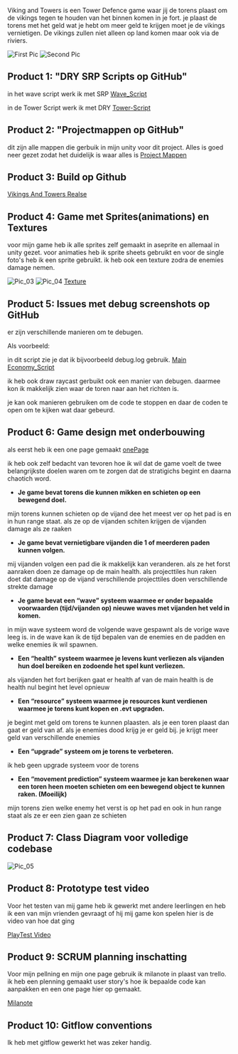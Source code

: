 Viking and Towers is een Tower Defence game waar jij de torens plaast om de vikings tegen te houden van het binnen komen in je fort.
je plaast de torens met het geld wat je hebt om meer geld te krijgen moet je de vikings vernietigen. De vikings zullen niet alleen op land komen maar ook via de riviers.

![First Pic](TowerDefence_Pics/Pic_01.png)
![Second Pic](TowerDefence_Pics/Pic_02.png)

## Product 1: "DRY SRP Scripts op GitHub"

in het wave script werk ik met SRP
[Wave_Script](Tower_Defence_Game/Assets/Scripts/Wave_Scripts/Wave_Script.cs)

in de Tower Script werk ik met DRY
[Tower-Script](Tower_Defence_Game/Assets/Scripts/Tower_Scripts/Towers_Script.cs)

## Product 2: "Projectmappen op GitHub"

dit zijn alle mappen die gerbuik in mijn unity voor dit project. Alles is goed neer gezet zodat het duidelijk is waar alles is
[Project Mappen](Tower_Defence_Game/Assets)

## Product 3: Build op Github

[Vikings And Towers Realse](https://github.com/Luuk-Gunnewijk/SD2B_Tower_Defence_Game/releases/tag/1.0)

## Product 4: Game met Sprites(animations) en Textures 

voor mijn game heb ik alle sprites zelf gemaakt in aseprite en allemaal in unity gezet. voor animaties heb ik sprite sheets gebruikt en voor de single foto's heb ik een sprite gebruikt. ik heb ook een texture zodra de enemies damage nemen.

![Pic_03](TowerDefence_Pics/Pic_03.png)
![Pic_04](TowerDefence_Pics/Pic_04.png)
[Texture](Tower_Defence_Game/Assets/Graphics/Materials/WhiteMat.mat)

## Product 5: Issues met debug screenshots op GitHub 

er zijn verschillende manieren om te debugen. 

Als voorbeeld:

in dit script zie je dat ik bijvoorbeeld debug.log gebruik.
[Main Economy_Script](Tower_Defence_Game/Assets/Scripts/Economy_Scripts/Main_Economy_Script.cs)

ik heb ook draw raycast gerbuikt ook een manier van debugen.
daarmee kon ik makkelijk zien waar de toren naar aan het richten is.


je kan ook manieren gebruiken om de code te stoppen en daar de coden te open om te kijken wat daar gebeurd.

## Product 6: Game design met onderbouwing 

als eerst heb ik een one page gemaakt
[onePage](https://app.milanote.com/1QEZGp1tOjdeaP/one-page)

ik heb ook zelf bedacht van tevoren hoe ik wil dat de game voelt de twee belangrijkste doelen waren om te zorgen dat de stratigichs begint en daarna chaotich word.

*  **Je game bevat torens die kunnen mikken en schieten op een bewegend doel.** 

mijn torens kunnen schieten op de vijand dee het meest ver op het pad is en in hun range staat. als ze op de vijanden schiten krijgen de vijanden damage als ze raaken

*  **Je game bevat vernietigbare vijanden die 1 of meerderen paden kunnen volgen.**  

mij vijanden volgen een pad die ik makkelijk kan veranderen. als ze het forst aanraken doen ze damage op de main health. als projecttiles hun raken doet dat damage op de vijand verschillende projecttiles doen verschillende strekte damage

*  **Je game bevat een “wave” systeem waarmee er onder bepaalde voorwaarden (tijd/vijanden op) nieuwe waves met vijanden het veld in komen.**

in mijn wave systeem word de volgende wave gespawnt als de vorige wave leeg is. in de wave kan ik de tijd bepalen van de enemies en de padden en welke enemies ik wil spawnen.

*  **Een “health” systeem waarmee je levens kunt verliezen als vijanden hun doel bereiken en zodoende het spel kunt verliezen.** 

als vijanden het fort berijken gaat er health af van de main health is de health nul begint het level opnieuw

*  **Een “resource” systeem waarmee je resources kunt verdienen waarmee je torens kunt kopen en .evt upgraden.**

je begint met geld om torens te kunnen plaasten. als je een toren plaast dan gaat er geld van af. als je enemies dood krijg je er geld bij. je krijgt meer geld van verschillende enemies

*  **Een “upgrade” systeem om je torens te verbeteren.**

ik heb geen upgrade systeem voor de torens

*  **Een “movement prediction” systeem waarmee je kan berekenen waar een toren heen moeten schieten om een bewegend object te kunnen raken. (Moeilijk)**

mijn torens zien welke enemy het verst is op het pad en ook in hun range staat als ze er een zien gaan ze schieten

## Product 7: Class Diagram voor volledige codebase 

![Pic_05](TowerDefence_Pics/Pic_05.png)

## Product 8: Prototype test video

Voor het testen van mij game heb ik gewerkt met andere leerlingen en heb ik een van mijn vrienden gevraagt of hij mij game kon spelen hier is de video van hoe dat ging

[PlayTest Video](https://www.youtube.com/watch?v=bxJfzeybbpQ)

## Product 9: SCRUM planning inschatting 

Voor mijn pellning en mijn one page gebruik ik milanote in plaast van trello. ik heb een plenning gemaakt user story's hoe ik bepaalde code kan aanpakken en een one page hier op gemaakt.

[Milanote](https://app.milanote.com/1QExQw1aKhg17j/bo)

## Product 10: Gitflow conventions

Ik heb met gitflow gewerkt het was zeker handig.